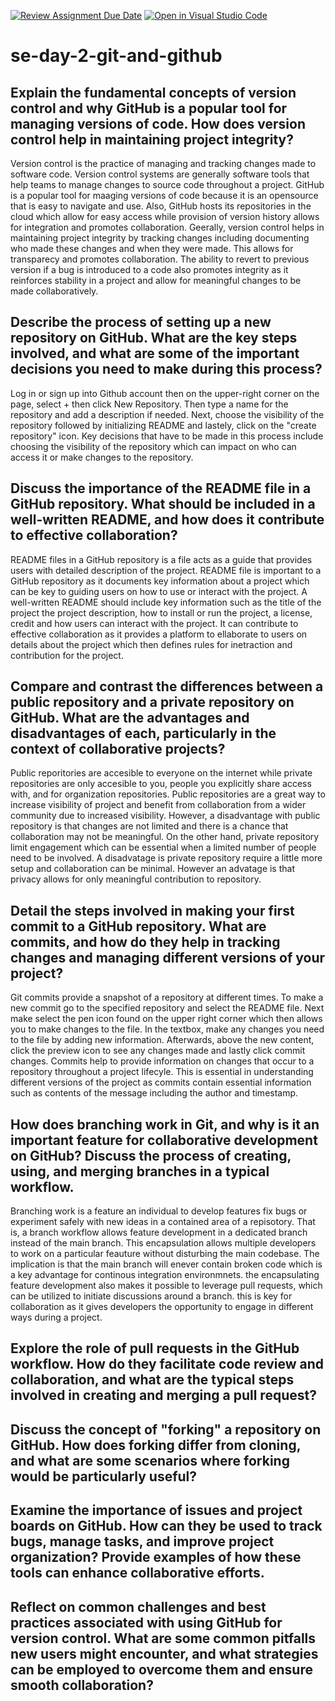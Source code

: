 [![Review Assignment Due Date](https://classroom.github.com/assets/deadline-readme-button-22041afd0340ce965d47ae6ef1cefeee28c7c493a6346c4f15d667ab976d596c.svg)](https://classroom.github.com/a/8wgCKhpZ)
[![Open in Visual Studio Code](https://classroom.github.com/assets/open-in-vscode-2e0aaae1b6195c2367325f4f02e2d04e9abb55f0b24a779b69b11b9e10269abc.svg)](https://classroom.github.com/online_ide?assignment_repo_id=15597681&assignment_repo_type=AssignmentRepo)
# se-day-2-git-and-github
## Explain the fundamental concepts of version control and why GitHub is a popular tool for managing versions of code. How does version control help in maintaining project integrity?
Version control is the practice of managing and tracking changes made to software code. Version control systems are generally software tools that help teams to manage changes to source code throughout a project. GitHub is a popular tool for maaging versions of code because it is an opensource that is easy to navigate and use. Also, GitHub hosts its repositories in the cloud which allow for easy access while provision of version history allows for integration and promotes collaboration. Geerally, version control helps in maintaining project integrity by tracking changes including documenting who made these changes and when they were made. This allows for transparecy and promotes collaboration. The ability to revert to previous version if a bug is introduced to a code also promotes integrity as it reinforces stability in a project and allow for meaningful changes to be made collaboratively. 

## Describe the process of setting up a new repository on GitHub. What are the key steps involved, and what are some of the important decisions you need to make during this process?
Log in or sign up into Github account then on the upper-right corner on the page, select + then click New Repository. Then type a name for the repository and add a description if needed. Next, choose the visibility of the repository followed by initializing README and lastely, click on the "create repository" icon. Key decisions that have to be made in this process include choosing the visibility of the repository which can impact on who can access it or make changes to the repository. 

## Discuss the importance of the README file in a GitHub repository. What should be included in a well-written README, and how does it contribute to effective collaboration?
README files in a GitHub repository is a file acts as a guide that provides users with detailed description of the project. README file is important to a GitHub repository as it documents key information about a project which can be key to guiding users on how to use or interact with the project. A well-written README should include key information such as the title of the project the project description, how to install or run the project, a license, credit and how users can interact with the project. It can contribute to effective collaboration as it provides a platform to ellaborate to users on details about the project which then defines rules for inetraction and contribution for the project. 
## Compare and contrast the differences between a public repository and a private repository on GitHub. What are the advantages and disadvantages of each, particularly in the context of collaborative projects?
Public reporitories are accesible to everyone on the internet while private repositories are only accesible to you, people you explicitly share access with, and for organization repositories. Public repositories are a great way to increase visibility of project and benefit from collaboration from a wider community due to increased visibility. However, a disadvantage with public repository is that changes are not limited and there is a chance that collaboration may not be meaningful. On the other hand, private repository limit engagement which can be essential when a limited number of people need to be involved. A disadvatage is private repository require a little more setup and collaboration can be minimal. However an advatage is that privacy allows for only meaningful contribution to repository. 

## Detail the steps involved in making your first commit to a GitHub repository. What are commits, and how do they help in tracking changes and managing different versions of your project?
Git commits provide a snapshot of a repository at different times. To make a new commit go to the specified repository and select the README file. Next make select the pen icon found on the upper right corner which then allows you to make changes to the file. In the textbox, make any changes you need to the file by adding new information. Afterwards, above the new content, click the preview icon to see any changes made and lastly click commit changes. Commits help to provide information on changes that occur to a repository throughout a project lifecyle. This is essential in understanding different versions of the project as commits contain essential information such as contents of the message including the author and timestamp. 

## How does branching work in Git, and why is it an important feature for collaborative development on GitHub? Discuss the process of creating, using, and merging branches in a typical workflow.
Branching work is a feature an individual to develop features fix bugs or experiment safely with new ideas in a contained area of a repisotory. That is, a branch workflow allows feature development in a dedicated branch instead of the main branch. This encapsulation allows multiple developers to work on a particular feauture without disturbing the main codebase. The implication is that the main branch will enever contain broken code which is a key advantage for continous integration environmnets. the encapsulating feature development also makes it possible to leverage pull requests, which can be utilized to initiate discussions around a branch. this is key for collaboration as it gives developers the opportunity to engage in different ways during a project. 



## Explore the role of pull requests in the GitHub workflow. How do they facilitate code review and collaboration, and what are the typical steps involved in creating and merging a pull request?

## Discuss the concept of "forking" a repository on GitHub. How does forking differ from cloning, and what are some scenarios where forking would be particularly useful?

## Examine the importance of issues and project boards on GitHub. How can they be used to track bugs, manage tasks, and improve project organization? Provide examples of how these tools can enhance collaborative efforts.

## Reflect on common challenges and best practices associated with using GitHub for version control. What are some common pitfalls new users might encounter, and what strategies can be employed to overcome them and ensure smooth collaboration?
